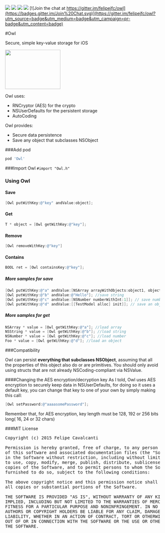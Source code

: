 ![](http://img.shields.io/cocoapods/p/Owl.svg?style=flat)
![](http://img.shields.io/cocoapods/v/Owl.svg?style=flat)
![](http://img.shields.io/cocoapods/l/Owl.svg?style=flat)
![](https://travis-ci.org/felipejfc/owl.svg?branch=master)
[![Join the chat at https://gitter.im/felipejfc/owl](https://badges.gitter.im/Join%20Chat.svg)](https://gitter.im/felipejfc/owl?utm_source=badge&utm_medium=badge&utm_campaign=pr-badge&utm_content=badge)

#Owl

Secure, simple key-value storage for iOS

<img src='http://spectrumtab.com/wp-content/uploads/2013/01/Owl-Logo.jpg' width='180' height='128'/>

Owl uses:
- RNCryptor (AES) for the crypto
- NSUserDefaults for the persistent storage
- AutoCoding

Owl provides:
- Secure data persistence
- Save any object that subclasses NSObject

###Add pod
```groovy
pod 'Owl'
```
###Import  Owl
```#import "Owl.h"```
### Using Owl

#### Save
```objective-c
[Owl putWithKey:@"key" andValue:object];
```

#### Get
```objective-c
T * object = [Owl getWithKey:@"key"];
```

#### Remove
```objective-c
[Owl removeWithKey:@"key"]
```

#### Contains
```objective-c
BOOL ret = [Owl containsKey:@"key"];
```

##### More samples for save

```objective-c
[Owl putWithKey:@"a" andValue:[NSArray arrayWithObjects:object1, object2,...]]; //save array
[Owl putWithKey:@"b" andValue:@"Hello"]; //save string
[Owl putWithKey:@"c" andValue:[NSNumber numberWithInt:1]]; // save number
[Owl putWithKey:@"d" andValue:[[TestModel alloc] init]]; // save an object
```

##### More samples for get

```objective-c
NSArray * value = [Owl getWithKey:@"a"]; //load array
NSString * value = [Owl getWithKey:@"b"]; //load string
NSNumber * value = [Owl getWithKey:@"c"]; //load number
Foo * value = [Owl getWithKey:@"d"]; //load an object
```
###Compatibility

Owl can persist **everything that subclasses NSObject**, assuming that all the properties of
this object also do or are primitives.
You should only avoid using structs that are not already NSCoding-compliant via NSValue.

####Changing the AES encryption/decryption key
As I told, Owl uses AES encryption to securely keep data in NSUserDefaults, for doing so it uses a default key, you can change that key to one of your own by simply making this call:
```objective-c
[Owl setPassword:@"aaaasomePassword"];
```
Remember that, for AES encryption, key length must be 128, 192 or 256 bits long( 16, 24 or 32 chars)

###MIT License
<pre>
Copyright (c) 2015 Felipe Cavalcanti

Permission is hereby granted, free of charge, to any person obtaining a copy
of this software and associated documentation files (the "Software"), to deal
in the Software without restriction, including without limitation the rights
to use, copy, modify, merge, publish, distribute, sublicense, and/or sell
copies of the Software, and to permit persons to whom the Software is
furnished to do so, subject to the following conditions:

The above copyright notice and this permission notice shall be included in
all copies or substantial portions of the Software.

THE SOFTWARE IS PROVIDED "AS IS", WITHOUT WARRANTY OF ANY KIND, EXPRESS OR
IMPLIED, INCLUDING BUT NOT LIMITED TO THE WARRANTIES OF MERCHANTABILITY,
FITNESS FOR A PARTICULAR PURPOSE AND NONINFRINGEMENT. IN NO EVENT SHALL THE
AUTHORS OR COPYRIGHT HOLDERS BE LIABLE FOR ANY CLAIM, DAMAGES OR OTHER
LIABILITY, WHETHER IN AN ACTION OF CONTRACT, TORT OR OTHERWISE, ARISING FROM,
OUT OF OR IN CONNECTION WITH THE SOFTWARE OR THE USE OR OTHER DEALINGS IN
THE SOFTWARE.
</pre>
